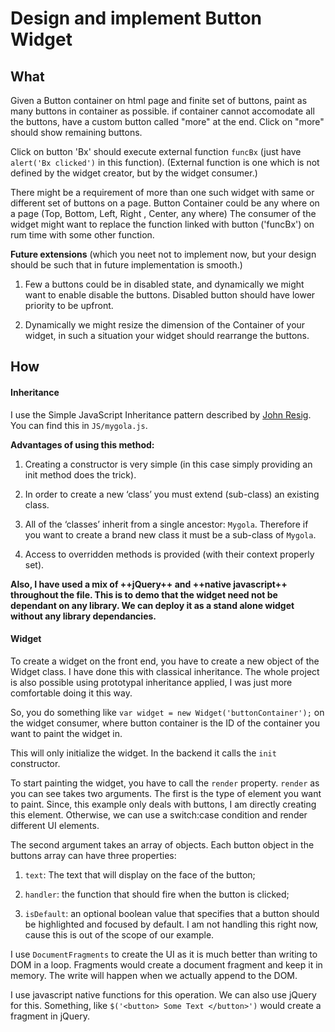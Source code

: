 # Design and implement Button Widget

## What

Given a Button container on html page and finite set of buttons, paint as many buttons in container as possible.
if container cannot accomodate all the buttons, have a custom button called "more" at the end.
Click on "more" should show remaining buttons.

Click on button 'Bx' should execute external function `funcBx` (just have `alert('Bx clicked')` in this function).
(External function is one which is not defined by the widget creator, but by the widget consumer.)

There might be a requirement of more than one such widget with same or different set of buttons on a page.
Button Container could be any where on a page (Top, Bottom, Left, Right , Center, any where)
The consumer of the widget might want to replace the function linked with button ('funcBx') on rum time with some other function.

**Future extensions** (which you neet not to implement now, but your design should be such that in future implementation is smooth.)

1. Few a buttons could be in disabled state, and dynamically we might want to enable disable the buttons. Disabled button should have lower priority to be upfront.

2. Dynamically we might resize the dimension of the Container of your widget, in such a situation your widget should rearrange the buttons.

## How

#### Inheritance

I use the Simple JavaScript Inheritance pattern described by [John Resig](http://ejohn.org/). You can find this in `JS/mygola.js`.

**Advantages of using this method:**

1. Creating a constructor is very simple (in this case simply providing an init method does the trick).

2. In order to create a new ‘class’ you must extend (sub-class) an existing class.

3. All of the ‘classes’ inherit from a single ancestor: `Mygola`. Therefore if you want to create a brand new class it must be a sub-class of `Mygola`.

4. Access to overridden methods is provided (with their context properly set).

**Also, I have used a mix of ++jQuery++ and ++native javascript++ throughout the file. This is to demo that the widget need not be dependant on any library. We can deploy it as a stand alone widget without any library dependancies.**

#### Widget

To create a widget on the front end, you have to create a new object of the Widget class. I have done this with classical inheritance. The whole project is also possible using prototypal inheritance applied, I was just more comfortable doing it this way.

So, you do something like `var widget = new Widget('buttonContainer');` on the widget consumer, where button container is the ID of the container you want to paint the widget in.

This will only initialize the widget. In the backend it calls the `init` constructor.

To start painting the widget, you have to call the `render` property. `render` as you can see takes two arguments. The first is the type of element you want to paint. Since, this example only deals with buttons, I am directly creating this element. Otherwise, we can use a switch:case condition and render different UI elements.

The second argument takes an array of objects. Each button object in the buttons array can have three properties:

1. `text`: The text that will display on the face of the button;

2. `handler`: the function that should fire when the button is clicked;

3. `isDefault`: an optional boolean value that specifies that a button should be highlighted and focused by default. I am not handling this right now, cause this is out of the scope of our example.

I use `DocumentFragments` to create the UI as it is much better than writing to DOM in a loop. Fragments would create a document fragment and keep it in memory. The write will happen when we actually append to the DOM.

I use javascript native functions for this operation. We can also use jQuery for this. Something, like `$('<button> Some Text </button>')` would create a fragment in jQuery.
